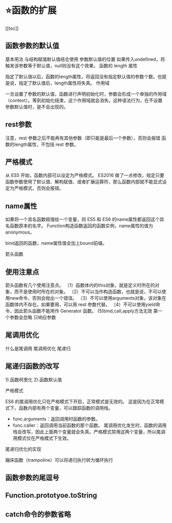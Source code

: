 # :star:函数的扩展
[[toc]]

## 函数参数的默认值
基本用法
与结构赋值默认值结合使用
参数默认值的位置
如果传入undefined，将触发该参数等于默认值，null则没有这个效果。
函数的 length 属性

指定了默认值以后，函数的length属性，将返回没有指定默认值的参数个数。也就是说，指定了默认值后，length属性将失真。
作用域

一旦设置了参数的默认值，函数进行声明初始化时，参数会形成一个单独的作用域（context）。等到初始化结束，这个作用域就会消失。这种语法行为，在不设置参数默认值时，是不会出现的。
## rest参数
注意，rest 参数之后不能再有其他参数（即只能是最后一个参数），否则会报错
函数的length属性，不包括 rest 参数。

## 严格模式
从 ES5 开始，函数内部可以设定为严格模式。
ES2016 做了一点修改，规定只要函数参数使用了默认值、解构赋值、或者扩展运算符，那么函数内部就不能显式设定为严格模式，否则会报错。

## name属性
如果将一个具名函数赋值给一个变量，则 ES5 和 ES6 的name属性都返回这个具名函数原本的名字。
Function构造函数返回的函数实例，name属性的值为anonymous。

bind返回的函数，name属性值会加上bound前缀。

箭头函数
## 使用注意点

箭头函数有几个使用注意点。
（1）函数体内的this对象，就是定义时所在的对象，而不是使用时所在的对象。
（2）不可以当作构造函数，也就是说，不可以使用new命令，否则会抛出一个错误。
（3）不可以使用arguments对象，该对象在函数体内不存在。如果要用，可以用 rest 参数代替。
（4）不可以使用yield命令，因此箭头函数不能用作 Generator 函数。
(5)bind,call,apply方法无效 第一个参数会忽略 只响应参数

## 尾调用优化
什么是尾调用
尾调用优化
尾递归

## 尾递归函数的改写

1).函数柯里化
2).函数默认值

严格模式

ES6 的尾调用优化只在严格模式下开启，正常模式是无效的。
这是因为在正常模式下，函数内部有两个变量，可以跟踪函数的调用栈。
* func.arguments：返回调用时函数的参数。
* func.caller：返回调用当前函数的那个函数。
尾调用优化发生时，函数的调用栈会改写，因此上面两个变量就会失真。严格模式禁用这两个变量，所以尾调用模式仅在严格模式下生效。


尾递归优化的实现

蹦床函数（trampoline）可以将递归执行转为循环执行

## 函数参数的尾逗号

## Function.prototyoe.toString

## catch命令的参数省略
